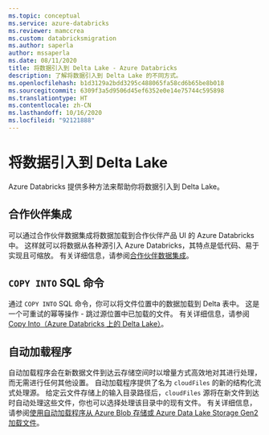 ```yaml
---
ms.topic: conceptual
ms.service: azure-databricks
ms.reviewer: mamccrea
ms.custom: databricksmigration
ms.author: saperla
author: mssaperla
ms.date: 08/11/2020
title: 将数据引入到 Delta Lake - Azure Databricks
description: 了解将数据引入到 Delta Lake 的不同方式。
ms.openlocfilehash: b1d3129a2bdd3295c488065fa58cd6b65be8b018
ms.sourcegitcommit: 6309f3a5d9506d45ef6352e0e14e75744c595898
ms.translationtype: HT
ms.contentlocale: zh-CN
ms.lasthandoff: 10/16/2020
ms.locfileid: "92121888"
---
```

# <a name="ingest-data-into-delta-lake"></a>将数据引入到 Delta Lake

Azure Databricks 提供多种方法来帮助你将数据引入到 Delta Lake。

## <a name="partner-integrations"></a>合作伙伴集成

可以通过合作伙伴数据集成将数据加载到合作伙伴产品 UI 的 Azure Databricks 中。 这样就可以将数据从各种源引入 Azure Databricks，其特点是低代码、易于实现且可缩放。 有关详细信息，请参阅[合作伙伴数据集成](../integrations/ingestion/index.md)。

## <a name="copy-into-sql-command"></a>`COPY INTO` SQL 命令

通过 `COPY INTO` SQL 命令，你可以将文件位置中的数据加载到 Delta 表中。 这是一个可重试的幂等操作 - 跳过源位置中已加载的文件。 有关详细信息，请参阅 [Copy Into（Azure Databricks 上的 Delta Lake）](../spark/latest/spark-sql/language-manual/copy-into.md)。

## <a name="auto-loader"></a>自动加载程序

自动加载程序会在新数据文件到达云存储空间时以增量方式高效地对其进行处理，而无需进行任何其他设置。  自动加载程序提供了名为 `cloudFiles` 的新的结构化流式处理源。 给定云文件存储上的输入目录路径后，`cloudFiles` 源将在新文件到达时自动处理这些文件，你也可以选择处理该目录中的现有文件。 有关详细信息，请参阅[使用自动加载程序从 Azure Blob 存储或 Azure Data Lake Storage Gen2 加载文件](../spark/latest/structured-streaming/auto-loader.md)。
